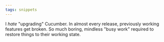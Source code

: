 ```yaml
---
tags: snippets
---
```


I *hate* "upgrading" Cucumber. In almost every release, previously working features get broken. So much boring, mindless "busy work" required to restore things to their working state.
